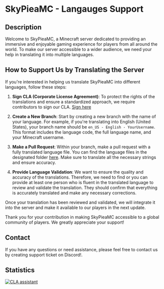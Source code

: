 # SkyPieaMC - Langauges Support

## Description

Welcome to SkyPieaMC, a Minecraft server dedicated to providing an immersive and enjoyable gaming experience for players from all around the world. To make our server accessible to a wider audience, we need your help in translating it into multiple languages.

## How to Support Us by Translating the Server

If you're interested in helping us translate SkyPieaMC into different languages, follow these steps:

1. **Sign CLA (Corporate License Agreement)**: To protect the rights of the translations and ensure a standardized approach, we require contributors to sign our CLA.
[Sign here](https://cla-assistant.io/SkyPieaMC/ServerSupportedLanguages)

2. **Create a New Branch**: Start by creating a new branch with the name of your language. For example, if you're translating into English (United States), your branch name should be `en_US - English - YourUsername`. This format includes the language code, the full language name, and your Minecraft username.

3. **Make a Pull Request**: Within your branch, make a pull request with a fully translated language file. You can find the language files in the designated folder [here](/languages). Make sure to translate all the necessary strings and ensure accuracy.

4. **Provide Language Validation**: We want to ensure the quality and accuracy of the translations. Therefore, we need to find or you can provide at least one person who is fluent in the translated language to review and validate the translation. They should confirm that everything is accurately translated and make any necessary corrections.

Once your translation has been reviewed and validated, we will integrate it into the server and make it available to our players in the next update.

Thank you for your contribution in making SkyPieaMC accessible to a global community of players. We greatly appreciate your support!

## Contact

If you have any questions or need assistance, please feel free to contact us by creating support ticket on Discord!.

## Statistics

[![CLA assistant](https://cla-assistant.io/readme/badge/SkyPieaMC/ServerSupportedLanguages)](https://cla-assistant.io/SkyPieaMC/ServerSupportedLanguages)
